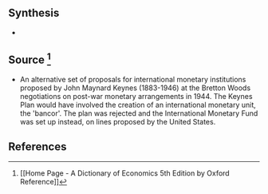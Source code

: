 ## Synthesis
- 
## Source [^1]
- An alternative set of proposals for international monetary institutions proposed by John Maynard Keynes (1883-1946) at the Bretton Woods negotiations on post-war monetary arrangements in 1944. The Keynes Plan would have involved the creation of an international monetary unit, the 'bancor'. The plan was rejected and the International Monetary Fund was set up instead, on lines proposed by the United States.
## References

[^1]: [[Home Page - A Dictionary of Economics 5th Edition by Oxford Reference]]